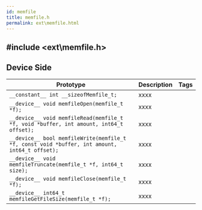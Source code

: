 ```yaml
---
id: memfile
title: memfile.h
permalink: ext\memfile.html
---
```


## #include <ext\memfile.h>

## Device Side
Prototype | Description | Tags
--- | --- | :---:
```__constant__ int __sizeofMemfile_t;``` | xxxx
```__device__ void memfileOpen(memfile_t *f);``` | xxxx
```__device__ void memfileRead(memfile_t *f, void *buffer, int amount, int64_t offset);``` | xxxx
```__device__ bool memfileWrite(memfile_t *f, const void *buffer, int amount, int64_t offset);``` | xxxx
```__device__ void memfileTruncate(memfile_t *f, int64_t size);``` | xxxx
```__device__ void memfileClose(memfile_t *f);``` | xxxx
```__device__ int64_t memfileGetFileSize(memfile_t *f);``` | xxxx
